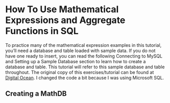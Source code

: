 # How To Use Mathematical Expressions and Aggregate Functions in SQL
To practice many of the mathematical expression examples in this tutorial, you’ll need a database and table loaded with sample data. If you do not have one ready to insert, you can read the following Connecting to MySQL and Setting up a Sample Database section to learn how to create a database and table. This tutorial will refer to this sample database and table throughout.
The original copy of this exercises/tutorial can be found at [Digital Ocean](https://www.digitalocean.com/community/tutorials/how-to-use-mathematical-expressions-in-sql). I changed the code a bit because I was using Microsoft SQL. 

## Creating a MathDB
